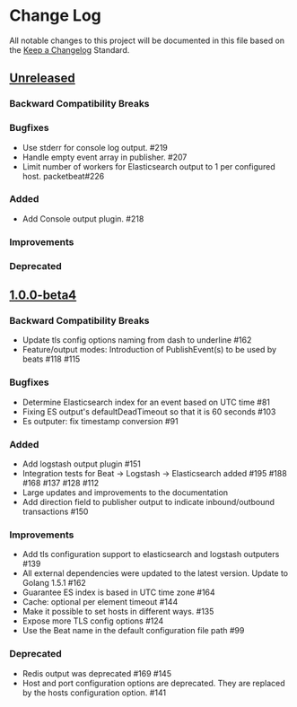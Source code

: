 # Change Log
All notable changes to this project will be documented in this file based on the
[Keep a Changelog](http://keepachangelog.com/) Standard.

## [Unreleased](https://github.com/elastic/libbeat/compare/1.0.0-beta4...HEAD)

### Backward Compatibility Breaks

### Bugfixes
- Use stderr for console log output. #219
- Handle empty event array in publisher. #207
- Limit number of workers for Elasticsearch output to 1 per configured host. packetbeat#226

### Added
- Add Console output plugin. #218

### Improvements

### Deprecated


## [1.0.0-beta4](https://github.com/elastic/libbeat/compare/1.0.0-beta3...1.0.0-beta4)

### Backward Compatibility Breaks
- Update tls config options naming from dash to underline #162
- Feature/output modes: Introduction of PublishEvent(s) to be used by beats #118 #115

### Bugfixes
- Determine Elasticsearch index for an event based on UTC time #81
- Fixing ES output's defaultDeadTimeout so that it is 60 seconds #103
- Es outputer: fix timestamp conversion #91

### Added
- Add logstash output plugin #151
- Integration tests for Beat -> Logstash -> Elasticsearch added #195 #188 #168 #137 #128 #112
- Large updates and improvements to the documentation
- Add direction field to publisher output to indicate inbound/outbound transactions #150

### Improvements
- Add tls configuration support to elasticsearch and logstash outputers #139
- All external dependencies were updated to the latest version. Update to Golang 1.5.1 #162
- Guarantee ES index is based in UTC time zone #164
- Cache: optional per element timeout #144
- Make it possible to set hosts in different ways. #135
- Expose more TLS config options #124
- Use the Beat name in the default configuration file path #99

### Deprecated
- Redis output was deprecated #169 #145
- Host and port configuration options are deprecated. They are replaced by the hosts
 configuration option. #141
